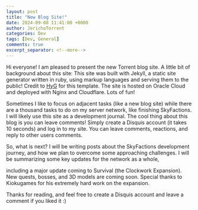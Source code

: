 ```yaml
---
layout: post
title: "New Blog Site!"
date: 2024-09-08 11:41:00 +0000
author: JerichoTorrent
categories: Dev
tags: [Dev, General]
comments: true
excerpt_separator: <!--more-->
---
```

Hi everyone! I am pleased to present the new Torrent blog site. A little bit of background about this site:
This site was built with Jekyll, a static site generator written in ruby, using markup languages and serving
them to the public! Credit to [HyG](https://github.com/Gaohaoyang/gaohaoyang.github.io) for this template.
The site is hosted on Oracle Cloud and deployed with Nginx and Cloudflare. Lots of fun!

Sometimes I like to focus on adjacent tasks (like a new blog site) while there are a thousand tasks to do
on my server network, like finishing SkyFactions. I will likely use this site as a development journal.
The cool thing about this blog is you can leave comments! Simply create a Disquis account (it takes 10
seconds) and log in to my site. You can leave comments, reactions, and reply to other users comments.

So, what is next? I will be writing posts about the SkyFactions development journey, and how we plan to
overcome some approaching challenges. I will be summarizing some key updates for the network as a whole,
<!--more-->
including a major update coming to Survival (the Clockwork Expansion). New quests, bosses, and 3D models
are coming soon. Special thanks to Kiokugames for his extremely hard work on the expansion.

Thanks for reading, and feel free to create a Disquis account and leave a comment if you liked it :)

